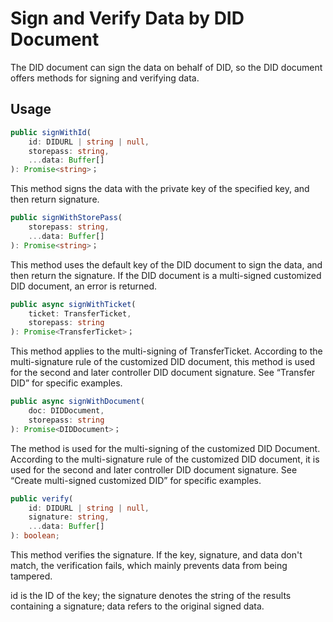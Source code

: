 # Sign and Verify Data by DID Document

The DID document can sign the data on behalf of DID, so the DID document offers methods for signing and verifying data.

## Usage

```typescript
public signWithId(
	id: DIDURL | string | null,
	storepass: string,
	...data: Buffer[]
): Promise<string>；
```

This method signs the data with the private key of the specified key, and then return signature.

```typescript
public signWithStorePass(
	storepass: string,
	...data: Buffer[]
): Promise<string>；
```

This method uses the default key of the DID document to sign the data, and then return the signature. If the DID document is a multi-signed customized DID document, an error is returned.

```typescript
public async signWithTicket(
	ticket: TransferTicket,
	storepass: string
): Promise<TransferTicket>；
```

This method applies to the multi-signing of TransferTicket. According to the multi-signature rule of the customized DID document, this method is used for the second and later controller DID document signature. See “Transfer DID” for specific examples.

```typescript
public async signWithDocument(
	doc: DIDDocument,
	storepass: string
): Promise<DIDDocument>；
```

The method is used for the multi-signing of the customized DID Document. According to the multi-signature rule of the customized DID document, it is used for the second and later controller DID document signature. See “Create multi-signed customized DID” for specific examples.

```typescript
public verify(
	id: DIDURL | string | null,
	signature: string,
	...data: Buffer[]
): boolean;
```

This method verifies the signature. If the key, signature, and data don't match, the verification fails, which mainly prevents data from being tampered.

id is the ID of the key; the signature denotes the string of the results containing a signature; data refers to the original signed data.
